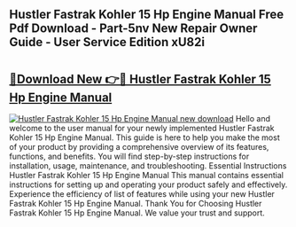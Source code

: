 ## Hustler Fastrak Kohler 15 Hp Engine Manual Free Pdf Download - Part-5nv New Repair Owner Guide - User Service Edition xU82i

# <h2><a href="http://bc50867.oget.top/?id=Hustler+Fastrak+Kohler+15+Hp+Engine+Manual">🔗Download New 👉🔴 Hustler Fastrak Kohler 15 Hp Engine Manual</a></h2>

[![Hustler Fastrak Kohler 15 Hp Engine Manual new download](https://i.imgur.com/5g1atiW.png)](http://bc50867.oget.top/?id=Hustler+Fastrak+Kohler+15+Hp+Engine+Manual)
Hello and welcome to the user manual for your newly implemented Hustler Fastrak Kohler 15 Hp Engine Manual. This guide is here to help you make the most of your product by providing a comprehensive overview of its features, functions, and benefits. You will find step-by-step instructions for installation, usage, maintenance, and troubleshooting. Essential Instructions Hustler Fastrak Kohler 15 Hp Engine Manual This manual contains essential instructions for setting up and operating your product safely and effectively. Experience the efficiency of list of features while using your new Hustler Fastrak Kohler 15 Hp Engine Manual. Thank You for Choosing Hustler Fastrak Kohler 15 Hp Engine Manual. We value your trust and support.
